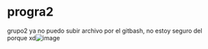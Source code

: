 # progra2
grupo2
ya no puedo subir archivo por el gitbash, no estoy seguro del porque xd![image](https://user-images.githubusercontent.com/87211821/125217959-8123c700-e287-11eb-98ce-0304bbe8bb47.png)
